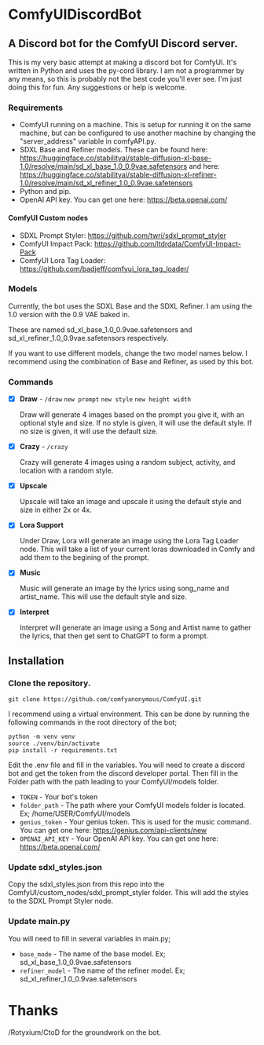 # ComfyUIDiscordBot
## A Discord bot for the ComfyUI Discord server.

This is my very basic attempt at making a discord bot for ComfyUI. It's written in Python and uses the py-cord library.
I am not a programmer by any means, so this is probably not the best code you'll ever see. I'm just doing this for fun.
Any suggestions or help is welcome.

### Requirements
- ComfyUI running on a machine.  This is setup for running it on the same machine, but can be configured to use another machine by changing the "server_address" variable in comfyAPI.py.
- SDXL Base and Refiner models.  These can be found here: https://huggingface.co/stabilityai/stable-diffusion-xl-base-1.0/resolve/main/sd_xl_base_1.0_0.9vae.safetensors and here: https://huggingface.co/stabilityai/stable-diffusion-xl-refiner-1.0/resolve/main/sd_xl_refiner_1.0_0.9vae.safetensors
- Python and pip.
- OpenAI API key.  You can get one here: https://beta.openai.com/

#### ComfyUI Custom nodes
- SDXL Prompt Styler: https://github.com/twri/sdxl_prompt_styler
- ComfyUI Impact Pack: https://github.com/ltdrdata/ComfyUI-Impact-Pack
- ComfyUI Lora Tag Loader: https://github.com/badjeff/comfyui_lora_tag_loader/

### Models
Currently, the bot uses the SDXL Base and the SDXL Refiner.  I am using the 1.0 version with the 0.9 VAE baked in.

These are named sd_xl_base_1.0_0.9vae.safetensors and sd_xl_refiner_1.0_0.9vae.safetensors respectively.

If you want to use different models, change the two model names below.  I recommend using the combination of Base and Refiner, as used by this bot.

### Commands
- [x] **Draw** - `/draw` `new prompt` `new style` `new height width`

    Draw will generate 4 images based on the prompt you give it, with an optional style and size.  If no style is given, it will use the default style.  If no size is given, it will use the default size.
- [x] **Crazy** - `/crazy`

    Crazy will generate 4 images using a random subject, activity, and location with a random style.
- [x] **Upscale**

    Upscale will take an image and upscale it using the default style and size in either 2x or 4x.
- [x] **Lora Support**

    Under Draw, Lora will generate an image using the Lora Tag Loader node.  This will take a list of your current loras downloaded in Comfy and add them to the begining of the prompt.
- [x] **Music**

    Music will generate an image by the lyrics using song_name and artist_name.  This will use the default style and size.
- [x] **Interpret**

    Interpret will generate an image using a Song and Artist name to gather the lyrics, that then get sent to ChatGPT to form a prompt.


## Installation

### Clone the repository.

    git clone https://github.com/comfyanonymous/ComfyUI.git

I recommend using a virtual environment.  This can be done by running the following commands in the root directory of the bot;

    python -m venv venv
    source ./venv/bin/activate
    pip install -r requirements.txt
Edit the .env file and fill in the variables.  You will need to create a discord bot and get the token from the discord developer portal. Then fill in the Folder path with the path leading to your ComfyUI/models folder.

- `TOKEN` - Your bot's token
- `folder_path` - The path where your ComfyUI models folder is located. Ex; /home/USER/ComfyUI/models
- `genius_token` - Your genius token.  This is used for the music command.  You can get one here: https://genius.com/api-clients/new
- `OPENAI_API_KEY` - Your OpenAI API key.  You can get one here: https://beta.openai.com/

### Update sdxl_styles.json
Copy the sdxl_styles.json from this repo into the ComfyUI/custom_nodes/sdxl_prompt_styler folder.  This will add the styles to the SDXL Prompt Styler node.

### Update main.py
You will need to fill in several variables in main.py;
- `base_mode` - The name of the base model. Ex; sd_xl_base_1.0_0.9vae.safetensors
- `refiner_model` - The name of the refiner model. Ex; sd_xl_refiner_1.0_0.9vae.safetensors


# Thanks
/Rotyxium/CtoD for the groundwork on the bot.